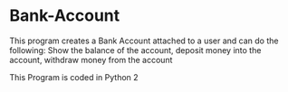 # Bank-Account
This program creates a Bank Account attached to a user and can do the following: 
Show the balance of the account, deposit money into the account, withdraw money from the account

This Program is coded in Python 2
